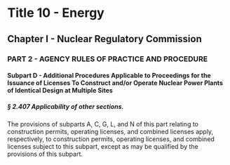 
# Title 10 - Energy
## Chapter I - Nuclear Regulatory Commission
### PART 2 - AGENCY RULES OF PRACTICE AND PROCEDURE
#### Subpart D - Additional Procedures Applicable to Proceedings for the Issuance of Licenses To Construct and/or Operate Nuclear Power Plants of Identical Design at Multiple Sites
##### § 2.407 Applicability of other sections.

The provisions of subparts A, C, G, L, and N of this part relating to construction permits, operating licenses, and combined licenses apply, respectively, to construction permits, operating licenses, and combined licenses subject to this subpart, except as may be qualified by the provisions of this subpart.
